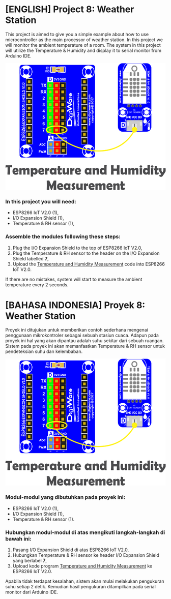 # [ENGLISH] Project 8: Weather Station
This project is aimed to give you a simple example about how to use microcontroller as the main processor of weather station. In this project we will monitor the ambient temperature of a room. The system in this project will utilize the Temperature & Humidity and display it to serial monitor from Arduino IDE.

<img src="/images/08_temperature_humidity_measurement.png" height="400">

### In this project you will need:
* ESP8266 IoT V2.0 (1),
* I/O Expansion Shield (1),
* Temperature & RH sensor (1),

### Assemble the modules following these steps:
1. Plug the I/O Expansion Shield to the top of ESP8266 IoT V2.0,
2. Plug the Temperature & RH sensor to the header on the I/O Expansion Shield labelled **7**,
3. Upload the [Temperature and Humidity Measurement](/08_Temperature_and_Humidity_Measurement/Temperature_and_Humidity_Measurement) code into ESP8266 IoT V2.0.

If there are no mistakes, system will start to measure the ambient temperature every 2 seconds. 

# [BAHASA INDONESIA] Proyek 8: Weather Station
Proyek ini ditujukan untuk memberikan contoh sederhana mengenai penggunaan mikrokontroler sebagai sebuah stasiun cuaca. Adapun pada proyek ini hal yang akan dipantau adalah suhu sekitar dari sebuah ruangan. Sistem pada proyek ini akan memanfaatkan Temperature & RH sensor untuk pendeteksian suhu dan kelembaban.

<img src="/images/08_temperature_humidity_measurement.png" height="400">

### Modul-modul yang dibutuhkan pada proyek ini:
* ESP8266 IoT V2.0 (1),
* I/O Expansion Shield (1),
* Temperature & RH sensor (1).

### Hubungkan modul-modul di atas mengikuti langkah-langkah di bawah ini:
1. Pasang I/O Expansion Shield di atas ESP8266 IoT V2.0,
2. Hubungkan Temperature & RH sensor ke header I/O Expansion Shield yang berlabel **7**,
3. Upload kode program [Temperature and Humidity Measurement](/08_Temperature_and_Humidity_Measurement/Temperature_and_Humidity_Measurement) ke ESP8266 IoT V2.0.

Apabila tidak terdapat kesalahan, sistem akan mulai melakukan pengukuran suhu setiap 2 detik. Kemudian hasil pengukuran ditampilkan pada serial monitor dari Arduino IDE.
